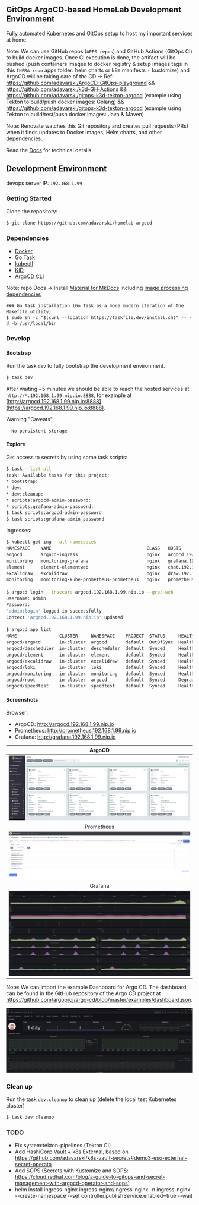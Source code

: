 ## GitOps ArgoCD-based HomeLab Development Environment

Fully automated Kubernetes and GitOps setup to host my important services at home.


Note: We can use GitHub repos (`APPS repos`) and GitHub Actions (GitOps CI) to build docker images. Once CI execution is done, the artifact will be pushed (push containers images to docker registry & setup images tags in this `INFRA repo` apps folder: helm charts or k8s manifests + kustomize) and ArgoCD will be taking care of the CD -> Ref: https://github.com/adavarski/ArgoCD-GitOps-playground && https://github.com/adavarski/k3d-GH-Actions && https://github.com/adavarski/gitops-k3d-tekton-argocd (example using Tekton to build/push docker images: Golang) && https://github.com/adavarski/gitops-k3d-tekton-argocd (example using Tekton to build/test/push docker images: Java & Maven)

Note: Renovate watches this Git repository and creates pull requests (PRs) when it finds updates to Docker images, Helm charts, and other dependencies. 

Read the [Docs](https://adavarski.github.io/homelab-argocd) for technical details.

## Development Environment

devops server IP: `192.168.1.99`

### Getting Started

Clone the repository:

```sh
$ git clone https://github.com/adavarski/homelab-argocd
```

### Dependencies

- [Docker](https://docs.docker.com/engine/install/ubuntu/)
- [Go Task](https://taskfile.dev/installation)
- [kubectl](https://kubernetes.io/docs/tasks/tools/#kubectl)
- [KiD](https://kind.sigs.k8s.io/docs/user/quick-start/)
- [ArgoCD CLI](https://argo-cd.readthedocs.io/en/stable/cli_installation/)

 Note: repo Docs -> Install [Material for MkDocs](https://squidfunk.github.io/mkdocs-material/getting-started/#latest) including [image processing dependencies](https://squidfunk.github.io/mkdocs-material/setup/dependencies/image-processing)

```
### Go Task installation (Go Task as a more modern iteration of the Makefile utility)
$ sudo sh -c "$(curl --location https://taskfile.dev/install.sh)" -- -d -b /usr/local/bin
```

### Develop

#### Bootstrap

Run the task `dev` to fully bootstrap the development environment.

```bash
$ task dev
```

After waiting ~5 minutes we should be able to reach the hosted services at `http://*.192.168.1.99.nip.io:8888`, for example at [http://argocd.192.168.1.99.nip.io:8888](https://argocd.192.168.1.99.nip.io:8888).

Warning "Caveats"

    - No persistent storage

#### Explore

Get access to secrets by using some task scripts:

```bash
$ task --list-all
task: Available tasks for this project:
* bootstrap:                           
* dev:                                 
* dev:cleanup:                         
* scripts:argocd-admin-password: 
* scripts:grafana-admin-password:
$ task scripts:argocd-admin-password
$ task scripts:grafana-admin-password
```
Ingresses:

```bash
$ kubectl get ing --all-namespaces
NAMESPACE    NAME                                    CLASS   HOSTS                            ADDRESS      PORTS   AGE
argocd       argocd-ingress                          nginx   argocd.192.168.1.99.nip.io       172.28.0.2   80      99m
monitoring   monitoring-grafana                      nginx   grafana.192.168.1.99.nip.io      172.28.0.2   80      93m
element      element-elementweb                      nginx   chat.192.168.1.99.nip.io         172.28.0.2   80      93m
excalidraw   excalidraw                              nginx   draw.192.168.1.99.nip.io         172.28.0.2   80      93m
monitoring   monitoring-kube-prometheus-prometheus   nginx   prometheus.192.168.1.99.nip.io   172.28.0.2   80      93m

$ argocd login --insecure argocd.192.168.1.99.nip.io --grpc-web
Username: admin
Password: 
'admin:login' logged in successfully
Context 'argocd.192.168.1.99.nip.io' updated

$ argocd app list
NAME                CLUSTER     NAMESPACE    PROJECT  STATUS     HEALTH    SYNCPOLICY  CONDITIONS  REPO                                         PATH                TARGET
argocd/argocd       in-cluster  argocd       default  OutOfSync  Healthy   Auto-Prune  <none>      https://github.com/adavarski/homelab-argocd  bootstrap/argocd    main
argocd/descheduler  in-cluster  descheduler  default  Synced     Healthy   Auto-Prune  <none>      https://github.com/adavarski/homelab-argocd  system/descheduler  main
argocd/element      in-cluster  element      default  Synced     Healthy   Auto-Prune  <none>      https://github.com/adavarski/homelab-argocd  apps/element        main
argocd/excalidraw   in-cluster  excalidraw   default  Synced     Healthy   Auto-Prune  <none>      https://github.com/adavarski/homelab-argocd  apps/excalidraw     main
argocd/loki         in-cluster  loki         default  Synced     Healthy   Auto-Prune  <none>      https://github.com/adavarski/homelab-argocd  system/loki         main
argocd/monitoring   in-cluster  monitoring   default  Synced     Healthy   Auto-Prune  <none>      https://github.com/adavarski/homelab-argocd  system/monitoring   main
argocd/root         in-cluster  argocd       default  Synced     Degraded  Auto-Prune  <none>      https://github.com/adavarski/homelab-argocd  bootstrap/root      main
argocd/speedtest    in-cluster  speedtest    default  Synced     Healthy   Auto-Prune  <none>      https://github.com/adavarski/homelab-argocd  apps/speedtest      main


```

#### Screenshots

Browser: 
- ArgoCD: http://argocd.192.168.1.99.nip.io
- Prometheus: http://prometheus.192.168.1.99.nip.io
- Grafana: http://grafana.192.168.1.99.nip.io

| ArgoCD |
| :--: |
| ![ArgoCD dashboard screenshot](docs/images/homelab-argocd.png) |
| Prometheus |
| ![Grafana dashboard screenshot](docs/images/homelab-prometheus.png) |
| Grafana |
| ![Grafana dashboard screenshot](docs/images/homelab-grafana.png) |

Note: We can import the example Dashboard for Argo CD. The dashboard can be found in the GitHub repository of the Argo CD project at https://github.com/argoproj/argo-cd/blob/master/examples/dashboard.json.

 ![Grafana dashboard screenshot](docs/images/homelab-grafana-argocd-dashboard.png) 

### Clean up

Run the task `dev:cleanup` to clean up (delete the local test Kubernetes cluster)

```bash
$ task dev:cleanup
```
### TODO
- Fix system:tekton-pipelines (Tekton CI)
- Add HashiCorp Vault + k8s External, based on https://github.com/adavarski/k8s-vault-secrets#demo3-eso-external-secret-operato
- Add SOPS (Secrets with Kustomize and SOPS: https://cloud.redhat.com/blog/a-guide-to-gitops-and-secret-management-with-argocd-operator-and-sops)
- helm install ingress-nginx ingress-nginx/ingress-nginx -n ingress-nginx --create-namespace --set controller.publishService.enabled=true --wait


